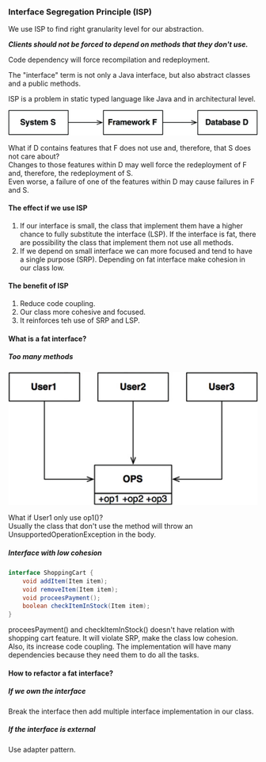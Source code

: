 ### Interface Segregation Principle (ISP)

We use ISP to find right granularity level for our abstraction.

_**Clients should not be forced to depend on methods that they don't use.**_

Code dependency will force recompilation and redeployment.

The "interface" term is not only a Java interface, but also abstract classes and a public methods.

ISP is a problem in static typed language like Java and in architectural level.

![ISP at architectural level](https://github.com/bluething/solid/blob/master/images/ispatarchitecturallevel.jpg?raw=true)

What if D contains features that F does not use and, therefore, that S does not care about?  
Changes to those features within D may well force the redeployment of F and, therefore, the redeployment of S.  
Even worse, a failure of one of the features within D may cause failures in F and S.

#### The effect if we use ISP

1. If our interface is small, the class that implement them have a higher chance to fully substitute the interface (LSP). If the interface is fat, there are possibility the class that implement them not use all methods.  
2. If we depend on small interface we can more focused and tend to have a single purpose (SRP). Depending on fat interface make cohesion in our class low.

#### The benefit of ISP

1. Reduce code coupling.  
2. Our class more cohesive and focused.  
3. It reinforces teh use of SRP and LSP.

#### What is a fat interface?

##### Too many methods

![too many methods](https://github.com/bluething/solid/blob/master/images/toomanymethods.jpg?raw=true)

What if User1 only use op1()?  
Usually the class that don't use the method will throw an UnsupportedOperationException in the body.

##### Interface with low cohesion

```java
interface ShoppingCart {
    void addItem(Item item);
    void removeItem(Item item);
    void proceesPayment();
    boolean checkItemInStock(Item item);
}
```

proceesPayment() and checkItemInStock() doesn't have relation with shopping cart feature. It will violate SRP, make the class low cohesion.  
Also, its increase code coupling. The implementation will have many dependencies because they need them to do all the tasks.

#### How to refactor a fat interface?

##### If we own the interface

Break the interface then add multiple interface implementation in our class.

##### If the interface is external

Use adapter pattern.